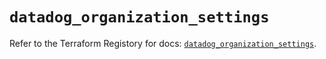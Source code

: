 # `datadog_organization_settings`

Refer to the Terraform Registory for docs: [`datadog_organization_settings`](https://registry.terraform.io/providers/datadog/datadog/3.25.0/docs/resources/organization_settings).
